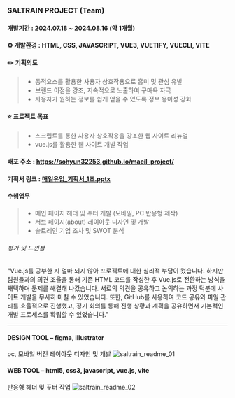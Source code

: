 ### SALTRAIN PROJECT (Team) 
#### 개발기간 : 2024.07.18 ~ 2024.08.16 (약 1개월)



#### ⚙️ 개발환경 : HTML, CSS, JAVASCRIPT, VUE3, VUETIFY, VUECLI, VITE



#### ✏️ 기획의도
> - 동적요소를 활용한 사용자 상호작용으로 흥미 및 관심 유발
> - 브랜드 이점을 강조, 지속적으로 노출하여 구매욕 자극
> - 사용자가 원하는 정보를 쉽게 얻을 수 있도록 정보 용이성 강화   



#### ⭐ 프로젝트 목표
> - 스크립트를 통한 사용자 상호작용을 강조한 웹 사이트 리뉴얼
> - vue.js를 활용한 웹 사이트 개발 작업



#### 배포 주소 : https://sohyun32253.github.io/maeil_project/
#### 기획서 링크 : [매일유업_기획서_1조.pptx](https://github.com/sohyun32253/saltrain/saltrain_2조.pptx)



#### 수행업무
> - 메인 페이지 헤더 및 푸터 개발 (모바일, PC 반응형 제작)
> - 서브 페이지(about) 레이아웃 디자인 및 개발 
> - 솔트레인 기업 조사 및 SWOT 분석



###### 평가 및 느낀점
"Vue.js를 공부한 지 얼마 되지 않아 프로젝트에 대한 심리적 부담이 컸습니다. 하지만 팀원들과의 의견 조율을 통해 기존 HTML 코드를 작성한 후 Vue.js로 전환하는 방식을 채택하며 문제를 해결해 나갔습니다. 서로의 의견을 공유하고 논의하는 과정 덕분에 사이트 개발을 무사히 마칠 수 있었습니다. 또한, GitHub를 사용하여 코드 공유와 파일 관리를 효율적으로 진행했고, 정기 회의를 통해 진행 상황과 계획을 공유하면서 기본적인 개발 프로세스를 확립할 수 있었습니다."



---



#### **DESIGN TOOL – figma, illustrator**
pc, 모바일 버전 레이아웃 디자인 및 개발
![saltrain_readme_01](https://github.com/user-attachments/assets/e252e1ad-fcdb-42f8-8d85-27b123161643)

#### **WEB TOOL – html5, css3, javascript, vue.js, vite**
반응형 헤더 및 푸터 작업
![saltrain_readme_02](https://github.com/user-attachments/assets/0a1c6331-33f1-46e1-9499-08365e3059b4)
